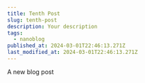 ```yaml
---
title: Tenth Post
slug: tenth-post
description: Your description
tags:
  - nanoblog
published_at: 2024-03-01T22:46:13.271Z
last_modified_at: 2024-03-01T22:46:13.271Z
---
```


A new blog post